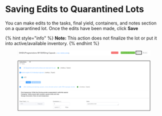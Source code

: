 # Saving Edits to Quarantined Lots

You can make edits to the tasks, final yield, containers, and notes section on a quarantined lot. Once the edits have been made, click **Save**

{% hint style="info" %}
**Note:** This action does not finalize the lot or put it into active/available inventory.
{% endhint %}

<figure><img src="../../.gitbook/assets/image (98).png" alt=""><figcaption></figcaption></figure>

<figure><img src="../../.gitbook/assets/image (99).png" alt=""><figcaption></figcaption></figure>
